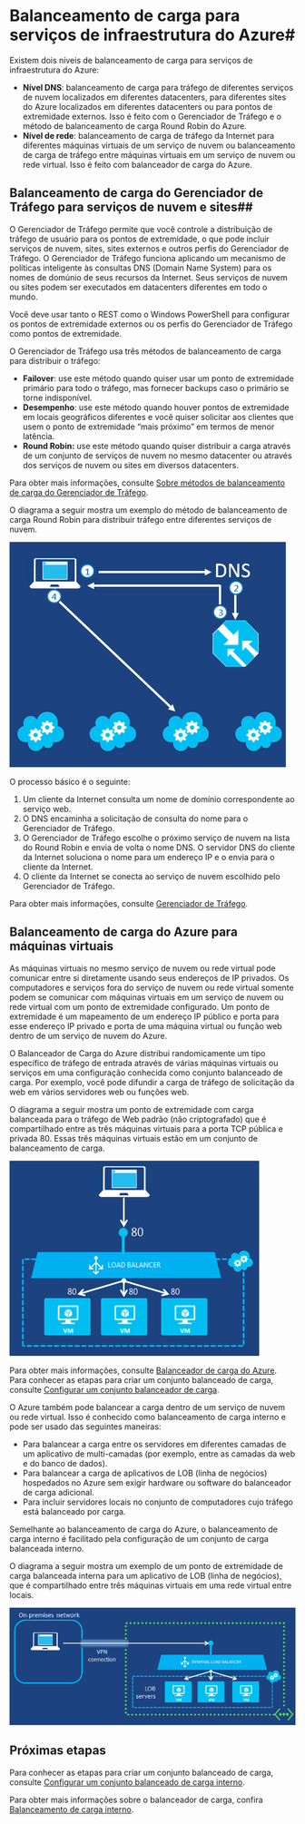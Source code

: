 <properties
	pageTitle="Balanceamento de carga para serviços de infraestrutura do Azure"
	description="Descreve os dois tipos diferentes de balanceamento de carga com suporte do Azure: Balanceador de carga para serviços em nuvem e o Azure Traffic Manager para o tráfego do cliente."
	services="virtual-machines"
	documentationCenter=""
	authors="joaoma"
	manager="adinah"
	editor=""/>

<tags
	ms.service="virtual-machines"
	ms.workload="infrastructure-services"
	ms.tgt_pltfrm="na"
	ms.devlang="na"
	ms.topic="article"
	ms.date="07/21/2015"
	ms.author="joaoma"/>


# Balanceamento de carga para serviços de infraestrutura do Azure#

Existem dois níveis de balanceamento de carga para serviços de infraestrutura do Azure:

- **Nível DNS**: balanceamento de carga para tráfego de diferentes serviços de nuvem localizados em diferentes datacenters, para diferentes sites do Azure localizados em diferentes datacenters ou para pontos de extremidade externos. Isso é feito com o Gerenciador de Tráfego e o método de balanceamento de carga Round Robin do Azure.
- **Nível de rede**: balanceamento de carga de tráfego da Internet para diferentes máquinas virtuais de um serviço de nuvem ou balanceamento de carga de tráfego entre máquinas virtuais em um serviço de nuvem ou rede virtual. Isso é feito com balanceador de carga do Azure.

## Balanceamento de carga do Gerenciador de Tráfego para serviços de nuvem e sites##

O Gerenciador de Tráfego permite que você controle a distribuição de tráfego de usuário para os pontos de extremidade, o que pode incluir serviços de nuvem, sites, sites externos e outros perfis do Gerenciador de Tráfego. O Gerenciador de Tráfego funciona aplicando um mecanismo de políticas inteligente às consultas DNS (Domain Name System) para os nomes de domúnio de seus recursos da Internet. Seus serviços de nuvem ou sites podem ser executados em datacenters diferentes em todo o mundo.

Você deve usar tanto o REST como o Windows PowerShell para configurar os pontos de extremidade externos ou os perfis do Gerenciador de Tráfego como pontos de extremidade.

O Gerenciador de Tráfego usa três métodos de balanceamento de carga para distribuir o tráfego:

- **Failover**: use este método quando quiser usar um ponto de extremidade primário para todo o tráfego, mas fornecer backups caso o primário se torne indisponível.
- **Desempenho**: use este método quando houver pontos de extremidade em locais geográficos diferentes e você quiser solicitar aos clientes que usem o ponto de extremidade “mais próximo” em termos de menor latência.
- **Round Robin:** use este método quando quiser distribuir a carga através de um conjunto de serviços de nuvem no mesmo datacenter ou através dos serviços de nuvem ou sites em diversos datacenters.

Para obter mais informações, consulte [Sobre métodos de balanceamento de carga do Gerenciador de Tráfego](../traffic-manager/traffic-manager-load-balancing-methods.md).

O diagrama a seguir mostra um exemplo do método de balanceamento de carga Round Robin para distribuir tráfego entre diferentes serviços de nuvem.

![loadbalancing](./media/virtual-machines-load-balance/TMSummary.png)

O processo básico é o seguinte:

1.	Um cliente da Internet consulta um nome de domínio correspondente ao serviço web.
2.	O DNS encaminha a solicitação de consulta do nome para o Gerenciador de Tráfego.
3.	O Gerenciador de Tráfego escolhe o próximo serviço de nuvem na lista do Round Robin e envia de volta o nome DNS. O servidor DNS do cliente da Internet soluciona o nome para um endereço IP e o envia para o cliente da Internet.
4.	O cliente da Internet se conecta ao serviço de nuvem escolhido pelo Gerenciador de Tráfego.

Para obter mais informações, consulte [Gerenciador de Tráfego](../traffic-manager/traffic-manager-overview.md).

## Balanceamento de carga do Azure para máquinas virtuais ##

As máquinas virtuais no mesmo serviço de nuvem ou rede virtual pode comunicar entre si diretamente usando seus endereços de IP privados. Os computadores e serviços fora do serviço de nuvem ou rede virtual somente podem se comunicar com máquinas virtuais em um serviço de nuvem ou rede virtual com um ponto de extremidade configurado. Um ponto de extremidade é um mapeamento de um endereço IP público e porta para esse endereço IP privado e porta de uma máquina virtual ou função web dentro de um serviço de nuvem do Azure.

O Balanceador de Carga do Azure distribui randomicamente um tipo específico de tráfego de entrada através de várias máquinas virtuais ou serviços em uma configuração conhecida como conjunto balanceado de carga. Por exemplo, você pode difundir a carga de tráfego de solicitação da web em vários servidores web ou funções web.

O diagrama a seguir mostra um ponto de extremidade com carga balanceada para o tráfego de Web padrão (não criptografado) que é compartilhado entre as três máquinas virtuais para a porta TCP pública e privada 80. Essas três máquinas virtuais estão em um conjunto de balanceamento de carga.

![loadbalancing](./media/virtual-machines-load-balance/LoadBalancing.png)

Para obter mais informações, consulte [Balanceador de carga do Azure](../load-balancer/load-balancer-overview.md). Para conhecer as etapas para criar um conjunto balanceado de carga, consulte [Configurar um conjunto balanceador de carga](../load-balancer/load-balancer-internet-getstarted.md).

O Azure também pode balancear a carga dentro de um serviço de nuvem ou rede virtual. Isso é conhecido como balanceamento de carga interno e pode ser usado das seguintes maneiras:

- Para balancear a carga entre os servidores em diferentes camadas de um aplicativo de multi-camadas (por exemplo, entre as camadas da web e do banco de dados).
- Para balancear a carga de aplicativos de LOB (linha de negócios) hospedados no Azure sem exigir hardware ou software do balanceador de carga adicional.
- Para incluir servidores locais no conjunto de computadores cujo tráfego está balanceado por carga.

Semelhante ao balanceamento de carga do Azure, o balanceamento de carga interno é facilitado pela configuração de um conjunto de carga balanceada interno.

O diagrama a seguir mostra um exemplo de um ponto de extremidade de carga balanceada interna para um aplicativo de LOB (linha de negócios), que é compartilhado entre três máquinas virtuais em uma rede virtual entre locais.

![loadbalancing](./media/virtual-machines-load-balance/LOBServers.png)

## Próximas etapas

Para conhecer as etapas para criar um conjunto balanceado de carga, consulte [Configurar um conjunto balanceado de carga interno](../load-balancer/load-balancer-internal-getstarted.md).

Para obter mais informações sobre o balanceador de carga, confira [Balanceamento de carga interno](../load-balancer/load-balancer-internal-overview.md).

<!-- LINKS -->

<!---HONumber=July15_HO5-->